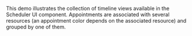 This demo illustrates the collection of&nbsp;timeline views available in&nbsp;the Scheduler UI component. Appointments are associated with several resources (an&nbsp;appointment color depends on&nbsp;the associated resource) and grouped by&nbsp;one of&nbsp;them.